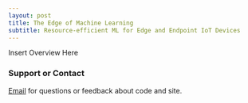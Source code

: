 ```yaml
---
layout: post
title: The Edge of Machine Learning
subtitle: Resource-efficient ML for Edge and Endpoint IoT Devices
---
```



Insert Overview Here

### Support or Contact

[Email](mailto:harshasi@microsoft.com) for questions or feedback about code and site.

